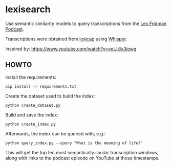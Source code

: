 # lexisearch

Use semantic similarity models to query transcriptions from the [Lex Fridman Podcast](https://lexfridman.com/podcast/).

Transcriptions were obtained from [lexicap](https://karpathy.ai/lexicap/) using [Whisper](https://github.com/openai/whisper).

Inspired by: https://www.youtube.com/watch?v=vpU_6x3jowg

## HOWTO

Install the requirements:

`pip install -r requirements.txt`

Create the dataset used to build the index:

`python create_dataset.py`

Build and save the index:

`python create_index.py`

Afterwards, the index can be queried with, e.g.:

`python query_index.py --query "What is the meaning of life?"`

This will get the top ten most semantically similar transcription windows, along with links to the podcast episode on YouTube at those timestamps.
